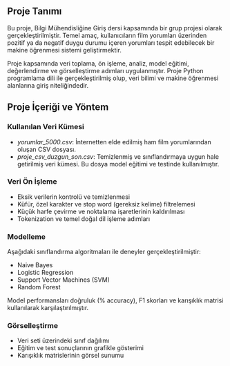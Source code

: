 ## Proje Tanımı

Bu proje, Bilgi Mühendisliğine Giriş dersi kapsamında bir grup projesi olarak gerçekleştirilmiştir. Temel amaç, kullanıcıların film yorumları üzerinden pozitif ya da negatif duygu durumu içeren yorumları tespit edebilecek bir makine öğrenmesi sistemi geliştirmektir. 

Proje kapsamında veri toplama, ön işleme, analiz, model eğitimi, değerlendirme ve görselleştirme adımları uygulanmıştır. Proje Python programlama dili ile gerçekleştirilmiş olup, veri bilimi ve makine öğrenmesi alanlarına giriş niteliğindedir.

## Proje İçeriği ve Yöntem

### Kullanılan Veri Kümesi

- *yorumlar_5000.csv*: İnternetten elde edilmiş ham film yorumlarından oluşan CSV dosyası.
- *proje_csv_duzgun_son.csv*: Temizlenmiş ve sınıflandırmaya uygun hale getirilmiş veri kümesi. Bu dosya model eğitimi ve testinde kullanılmıştır.

### Veri Ön İşleme

- Eksik verilerin kontrolü ve temizlenmesi
- Küfür, özel karakter ve stop word (gereksiz kelime) filtrelemesi
- Küçük harfe çevirme ve noktalama işaretlerinin kaldırılması
- Tokenization ve temel doğal dil işleme adımları

### Modelleme

Aşağıdaki sınıflandırma algoritmaları ile deneyler gerçekleştirilmiştir:

- Naive Bayes
- Logistic Regression
- Support Vector Machines (SVM)
- Random Forest

Model performansları doğruluk (% accuracy), F1 skorları ve karışıklık matrisi kullanılarak karşılaştırılmıştır.

### Görselleştirme

- Veri seti üzerindeki sınıf dağılımı
- Eğitim ve test sonuçlarının grafikle gösterimi
- Karışıklık matrislerinin görsel sunumu
